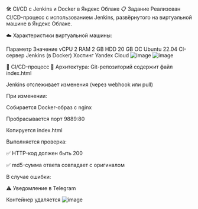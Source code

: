 🛠️ CI/CD с Jenkins и Docker в Яндекс Облаке
📋 Задание
Реализован CI/CD-процесс с использованием Jenkins, развёрнутого на виртуальной машине в Яндекс Облаке.

☁️ Характеристики виртуальной машины:

Параметр	Значение
vCPU	2
RAM	2 GB
HDD	20 GB
ОС	Ubuntu 22.04
CI-сервер	Jenkins (в Docker)
Хостинг	Yandex Cloud
![image](https://github.com/user-attachments/assets/390a7e45-1e98-4653-a0fd-1035384ed41c)
![image](https://github.com/user-attachments/assets/bf193073-ad84-4945-9d0e-9c185f32a132)


🧪 CI/CD-процесс
🧱 Архитектура:
Git-репозиторий содержит файл index.html

Jenkins отслеживает изменения (через webhook или pull)

При изменении:

Собирается Docker-образ с nginx

Пробрасывается порт 9889:80

Копируется index.html

Выполняется проверка:

✅ HTTP-код должен быть 200

✅ md5-сумма ответа совпадает с оригиналом

В случае ошибки:

⚠️ Уведомление в Telegram

Контейнер удаляется
![image](https://github.com/user-attachments/assets/cb5bd09e-9707-41b8-a655-f0a7691787d8)


